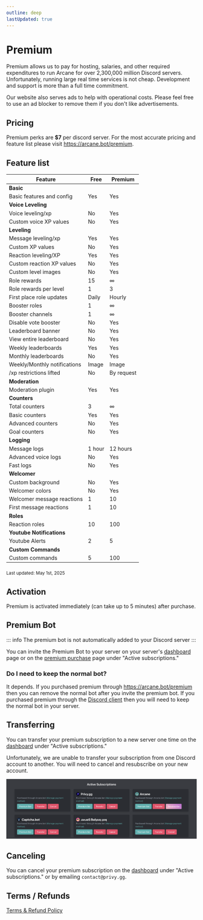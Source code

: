 ```yaml
---
outline: deep
lastUpdated: true
---
```


# Premium

Premium allows us to pay for hosting, salaries, and other required expenditures to run Arcane for over 2,300,000 million Discord servers. Unfortunately, running large real time services is not cheap. Development and support is more than a full time commitment.

Our website also serves ads to help with operational costs. Please feel free to use an ad blocker to remove them if you don't like advertisements.

## Pricing

Premium perks are **$7** per discord server. For the most accurate pricing and feature list please visit https://arcane.bot/premium.

## Feature list

| **Feature** | **Free** | **Premium** |
| - | - | - |
| **Basic** |
| Basic features and config | Yes | Yes |
| **Voice Leveling** |
| Voice leveling/xp | No | Yes |
| Custom voice XP values | No | Yes |
| **Leveling** |
| Message leveling/xp | Yes | Yes |
| Custom XP values | No | Yes |
| Reaction leveling/XP | Yes | Yes |
| Custom reaction XP values | No | Yes |
| Custom level images | No | Yes |
| Role rewards | 15 | ∞ |
| Role rewards per level | 1 | 3 |
| First place role updates | Daily | Hourly |
| Booster roles | 1 | ∞ |
| Booster channels | 1 | ∞ |
| Disable vote booster | No | Yes |
| Leaderboard banner | No | Yes |
| View entire leaderboard | No | Yes |
| Weekly leaderboards | Yes | Yes |
| Monthly leaderboards | No | Yes |
| Weekly/Monthly notifications | Image | Image |
| /xp restrictions lifted | No | By request |
| **Moderation** |
| Moderation plugin | Yes | Yes |
| **Counters** |
| Total counters | 3 | ∞ |
| Basic counters | Yes | Yes |
| Advanced counters | No | Yes |
| Goal counters | No | Yes |
| **Logging** |
| Message logs | 1 hour | 12 hours |
| Advanced voice logs | No | Yes |
| Fast logs | No | Yes |
| **Welcomer** |
| Custom background | No | Yes |
| Welcomer colors | No | Yes |
| Welcomer message reactions | 1 | 10 |
| First message reactions | 1 | 10 |
| **Roles** |
| Reaction roles | 10 | 100 |
| **Youtube Notifications** |
| Youtube Alerts | 2 | 5 |
| **Custom Commands** |
| Custom commands | 5 | 100 |

<sub>Last updated: May 1st, 2025</sub>

## Activation

Premium is activated immediately (can take up to 5 minutes) after purchase.

## Premium Bot

::: info
The premium bot is not automatically added to your Discord server
:::

You can invite the Premium Bot to your server on your server's [dashboard](https://arcane.bot/dashboard) page or on the [premium purchase](https://arcane.bot/premium) page under "Active subscriptions."

### Do I need to keep the normal bot?

It depends. If you purchased premium through https://arcane.bot/premium then you can remove the normal bot after you invite the premium bot. If you purchased premium through the [Discord client](https://discord.com/discovery/applications/437808476106784770/store) then you will need to keep the normal bot in your server.

## Transferring

You can transfer your premium subscription to a new server one time on the [dashboard](https://arcane.bot/premium) under "Active subscriptions."

Unfortunately, we are unable to transfer your subscription from one Discord account to another. You will need to cancel and resubscribe on your new account.

![Active subscriptions](./images/premium-transfer.png)

## Canceling

You can cancel your premium subscription on the [dashboard](https://arcane.bot/premium) under "Active subscriptions." or by emailing `contact@privy.gg`.

## Terms / Refunds

[Terms & Refund Policy](https://privy.gg/legal)
